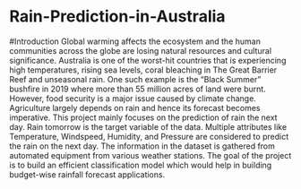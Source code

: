 # Rain-Prediction-in-Australia

#Introduction
Global warming affects the ecosystem and the human communities across the globe are losing
natural resources and cultural significance. Australia is one of the worst-hit countries that is
experiencing high temperatures, rising sea levels, coral bleaching in The Great Barrier Reef and
unseasonal rain. One such example is the “Black Summer” bushfire in 2019 where more than 55
million acres of land were burnt. However, food security is a major issue caused by climate
change. Agriculture largely depends on rain and hence its forecast becomes imperative. This
project mainly focuses on the prediction of rain the next day. Rain tomorrow is the target variable
of the data. Multiple attributes like Temperature, Windspeed, Humidity, and Pressure are
considered to predict the rain on the next day. The information in the dataset is gathered from
automated equipment from various weather stations. The goal of the project is to build an
efficient classification model which would help in building budget-wise rainfall forecast
applications.
